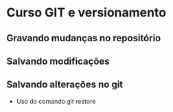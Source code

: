 # Curso GIT e versionamento

## Gravando mudanças no repositório

## Salvando modificações

## Salvando alterações no git

* Uso do comando git restore